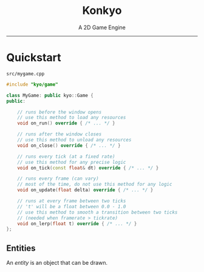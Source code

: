 
<h1><center>Konkyo</center></h1>
<center>A 2D Game Engine</center>

* * *

# Quickstart

```
src/mygame.cpp
```
```c++
#include "kyo/game"

class MyGame: public kyo::Game {
public:

	// runs before the window opens
	// use this method to load any resources
	void on_run() override { /* ... */ }

	// runs after the window closes
	// use this method to unload any resources
	void on_close() override { /* ... */ }

	// runs every tick (at a fixed rate)
	// use this method for any precise logic
	void on_tick(const float& dt) override { /* ... */ }

	// runs every frame (can vary)
	// most of the time, do not use this method for any logic
	void on_update(float delta) override { /* ... */ }

	// runs at every frame between two ticks
	// 't' will be a float between 0.0 - 1.0
	// use this method to smooth a transition between two ticks
	// (needed when framerate > tickrate)
	void on_lerp(float t) override { /* ... */ }
};

```

## Entities

An _entity_ is an object that can be drawn.

```



